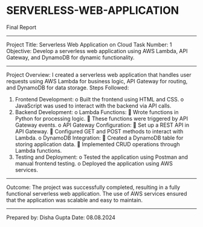 # SERVERLESS-WEB-APPLICATION

Final Report
________________________________________
Project Title: Serverless Web Application on Cloud
Task Number: 1
Objective: Develop a serverless web application using AWS Lambda, API Gateway, and DynamoDB for dynamic functionality.
________________________________________
Project Overview:
I created a serverless web application that handles user requests using AWS Lambda for business logic, API Gateway for routing, and DynamoDB for data storage.
Steps Followed:
1.	Frontend Development:
o	Built the frontend using HTML and CSS.
o	JavaScript was used to interact with the backend via API calls.
2.	Backend Development:
o	Lambda Functions:
	Wrote functions in Python for processing logic.
	These functions were triggered by API Gateway events.
o	API Gateway Configuration:
	Set up a REST API in API Gateway.
	Configured GET and POST methods to interact with Lambda.
o	DynamoDB Integration:
	Created a DynamoDB table for storing application data.
	Implemented CRUD operations through Lambda functions.
3.	Testing and Deployment:
o	Tested the application using Postman and manual frontend testing.
o	Deployed the application using AWS services.
________________________________________
Outcome: The project was successfully completed, resulting in a fully functional serverless web application. The use of AWS services ensured that the application was scalable and easy to maintain.
________________________________________
Prepared by: Disha Gupta
Date: 08.08.2024


